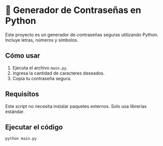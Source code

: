 # 🔐 Generador de Contraseñas en Python

Este proyecto es un generador de contraseñas seguras utilizando Python. Incluye letras, números y símbolos.

## Cómo usar

1. Ejecuta el archivo `main.py`.
2. Ingresa la cantidad de caracteres deseados.
3. Copia tu contraseña segura.

## Requisitos

Este script no necesita instalar paquetes externos. Solo usa librerías estándar.

## Ejecutar el código

```bash
python main.py
